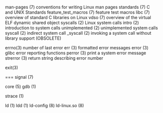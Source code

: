 man-pages (7)  conventions for writing Linux man pages
standards (7)  C and UNIX Standards
feature_test_macros (7)  feature test macros
libc (7)  overview of standard C libraries on Linux
vdso (7)  overview of the virtual ELF dynamic shared object
syscalls (2)  Linux system calls
intro (2)  introduction to system calls
unimplemented (2)  unimplemented system calls
syscall (2)  indirect system call
_syscall (2)  invoking a system call without library support (OBSOLETE)

errno(3)  number of last error
err (3)  formatted error messages
error (3)  glibc error reporting functions
perror (3)  print a system error message
strerror (3)  return string describing error number



exit(3)

===
signal (7)

core (5)
gdb (1)

strace (1)

ld (1)
ldd (1)
ld-config (8)
ld-linux.so (8)
